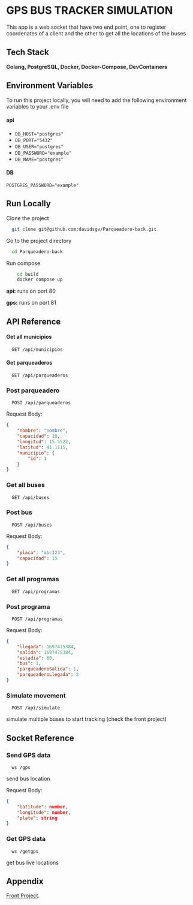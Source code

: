 
# GPS BUS TRACKER SIMULATION

This app is a web socket that have two end point, one to register coordenates of a client and the other to get all the locations of the buses


## Tech Stack

**Golang, PostgreSQL, Docker, Docker-Compose, DevContainers**


## Environment Variables

To run this project locally, you will need to add the following environment variables to your .env file

#### api
- `DB_HOST="postgres"`
- `DB_PORT="5432"`
- `DB_USER="postgres"`
- `DB_PASSWORD="example"`
- `DB_NAME="postgres"`

#### DB
`POSTGRES_PASSWORD="example"`


## Run Locally

Clone the project

```bash
  git clone git@github.com:davidsgv/Parqueadero-back.git
```

Go to the project directory

```bash
  cd Parqueadero-back
```

Run compose

``` bash
    cd build
    docker compose up
```

**api:** runs on port 80

**gps:** runs on port 81


## API Reference

#### Get all municipios

```http
  GET /api/municipios
```

#### Get parqueaderos

```http
  GET /api/parqueaderos
```

### Post parqueadero

```http
  POST /api/parqueaderos
```

Request Body:
```json
{
    "nombre": "nombre",
    "capacidad": 10,
    "longitud": 15.5522,
    "latitud": 41.1115,
    "municipio": {
        "id": 1
    }
}
```

### Get all buses

```http
  GET /api/buses
```

### Post bus

```http
  POST /api/buses
```

Request Body:
```json
{
    "placa": "abc123",
    "capacidad": 15
}
```

### Get all programas

```http
  GET /api/programas
```

### Post programa

```http
  POST /api/programas
```

Request Body:
```json
{
    "llegada": 1697475384,
    "salida": 1697475384,
    "estadia": 60,
    "bus": 1,
    "parqueaderoSalida": 1,
    "parqueaderoLlegada": 2
}
```


### Simulate movement

```http
  POST /api/simulate
```

simulate multiple buses to start tracking (check the front project)
## Socket Reference

### Send GPS data

```http
  ws /gps
```

send bus location

Request Body:
```json
{
    "latitude": number,
    "longitude": number,
    "plate": string
}
```

### Get GPS data

```http
  ws /getgps
```

get bus live locations
## Appendix

[Front Project](https://github.com/davidsgv/Parqueadero-front).
